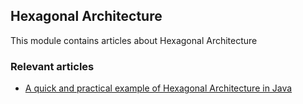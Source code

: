 ## Hexagonal Architecture

This module contains articles about Hexagonal Architecture

### Relevant articles

- [A quick and practical example of Hexagonal Architecture in Java](https://www.baeldung.com/a-quick-and-practical-example-of-hexagonal-architecture-in-java-15/)
